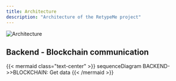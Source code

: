 ```yaml
---
title: Architecture
description: "Architecture of the RetypeMe project"
---
```



![Architecture](/architecture.svg)

## Backend - Blockchain communication
{{< mermaid class="text-center" >}}
sequenceDiagram
BACKEND->>BLOCKCHAIN: Get data
{{< /mermaid >}}